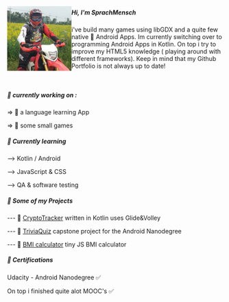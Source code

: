   
 <p align='left'>
  <img width="150" align='left' src="https://raw.githubusercontent.com/Sprachmensch/sprachmensch/master/photo_profile.png?raw=true">
  
##### Hi, I'm SprachMensch

i've build many games using libGDX and a quite few native :iphone: Android Apps. Im currently switching over to programming Android Apps in Kotlin. On top i try to improve my HTML5 knowledge ( playing around with different frameworks). Keep in mind that my Github Portfolio is not always up to date!
</p>

<div><br></div>

##### :wrench: currently working on :

=> :pencil: a language learning App

=> :space_invader: some small games


  
##### 🌱 Currently learning
--> Kotlin / Android
 
--> JavaScript & CSS
  
--> QA & software testing

 
##### :file_folder: Some of my Projects

--- :floppy_disk: [CryptoTracker](https://github.com/Sprachmensch/Kotlin-CryptoTracker) written in Kotlin uses Glide&Volley
   
--- :floppy_disk: [TriviaQuiz](https://github.com/Sprachmensch/TriviaQuiz) capstone project for the Android Nanodegree 
   
--- :floppy_disk: [BMI calculator](https://github.com/Sprachmensch/JS_BMI) tiny JS BMI calculator

##### :blue_book: Certifications
 Udacity - Android Nanodegree :white_check_mark:
 
 On top i finished quite alot MOOC's :white_check_mark:
 
